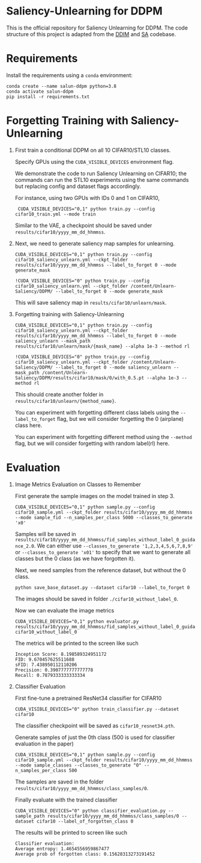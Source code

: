 # Saliency-Unlearning for DDPM
This is the official repository for Saliency Unlearning for DDPM. The code structure of this project is adapted from the [DDIM](https://github.com/ermongroup/ddim) and [SA](https://github.com/clear-nus/selective-amnesia/tree/a7a27ab573ba3be77af9e7aae4a3095da9b136ac/ddpm) codebase.

# Requirements
Install the requirements using a `conda` environment:
```
conda create --name salun-ddpm python=3.8
conda activate salun-ddpm
pip install -r requirements.txt
```

# Forgetting Training with Saliency-Unlearning

1. First train a conditional DDPM on all 10 CIFAR10/STL10 classes. 

   Specify GPUs using the `CUDA_VISIBLE_DEVICES` environment flag. 

   We demonstrate the code to run Saliency Unlearning on CIFAR10; the commands can run the STL10 experiments using the same commands but replacing config  and dataset flags accordingly.

   For instance, using two GPUs with IDs 0 and 1 on CIFAR10,

   ```
    CUDA_VISIBLE_DEVICES="0,1" python train.py --config cifar10_train.yml --mode train
   ```

   Similar to the VAE, a checkpoint should be saved under `results/cifar10/yyyy_mm_dd_hhmmss`. 

2. Next, we need to generate saliency map samples for unlearning.

   ```
   CUDA_VISIBLE_DEVICES="0,1" python train.py --config cifar10_saliency_unlearn.yml --ckpt_folder results/cifar10/yyyy_mm_dd_hhmmss --label_to_forget 0 --mode generate_mask
   ```
   
   ```
   !CUDA_VISIBLE_DEVICES="0" python train.py --config cifar10_saliency_unlearn.yml --ckpt_folder /content/Unlearn-Saliency/DDPM/ --label_to_forget 0 --mode generate_mask
   ```
   
   This will save saliency map in `results/cifar10/unlearn/mask`.

3. Forgetting training with Saliency-Unlearning

   ```
   CUDA_VISIBLE_DEVICES="0,1" python train.py --config cifar10_saliency_unlearn.yml --ckpt_folder results/cifar10/yyyy_mm_dd_hhmmss --label_to_forget 0 --mode saliency_unlearn --mask_path results/cifar10/unlearn/mask/{mask_name} --alpha 1e-3 --method rl
   ```

   ```
   !CUDA_VISIBLE_DEVICES="0" python train.py --config cifar10_saliency_unlearn.yml --ckpt_folder /content/Unlearn-Saliency/DDPM/ --label_to_forget 0 --mode saliency_unlearn --mask_path /content/Unlearn-Saliency/DDPM/results/cifar10/mask/0/with_0.5.pt --alpha 1e-3 --method rl
   ```
   
   This should create another folder in `results/cifar10/unlearn/{method_name}`. 

   You can experiment with forgetting different class labels using the `--label_to_forget` flag, but we will consider forgetting the 0 (airplane) class here.

   You can experiment with forgetting different method using the `--method` flag, but we will consider forgetting with random label(rl) here.


# Evaluation
1. Image Metrics Evaluation on Classes to Remember

    First generate the sample images on the model trained in step 3.
    ```
    CUDA_VISIBLE_DEVICES="0,1" python sample.py --config cifar10_sample.yml --ckpt_folder results/cifar10/yyyy_mm_dd_hhmmss --mode sample_fid --n_samples_per_class 5000 --classes_to_generate 'x0'
    ```
    Samples will be saved in `results/cifar10/yyyy_mm_dd_hhmmss/fid_samples_without_label_0_guidance_2.0`. We can either use `--classes_to_generate '1,2,3,4,5,6,7,8,9'` or `--classes_to_generate 'x01'` to specify that we want to generate all classes but the 0 class (as we have forgotten it).

    Next, we need samples from the reference dataset, but without the 0 class.
    ```
    python save_base_dataset.py --dataset cifar10 --label_to_forget 0
    ```
    The images should be saved in folder `./cifar10_without_label_0`.

    Now we can evaluate the image metrics
    ```
    CUDA_VISIBLE_DEVICES="0,1" python evaluator.py results/cifar10/yyyy_mm_dd_hhmmss/fid_samples_without_label_0_guidance_2.0 cifar10_without_label_0
    ```
    The metrics will be printed to the screen like such
    ```
    Inception Score: 8.198589324951172
    FID: 9.670457625511688
    sFID: 7.438950112110206
    Precision: 0.3907777777777778
    Recall: 0.7879333333333334
    ```

2. Classifier Evaluation

    First fine-tune a pretrained ResNet34 classifier for CIFAR10
    ```
    CUDA_VISIBLE_DEVICES="0" python train_classifier.py --dataset cifar10 
    ```
    The classifier checkpoint will be saved as `cifar10_resnet34.pth`.

    Generate samples of just the 0th class (500 is used for classifier evaluation in the paper)
    ```
    CUDA_VISIBLE_DEVICES="0,1" python sample.py --config cifar10_sample.yml --ckpt_folder results/cifar10/yyyy_mm_dd_hhmmss --mode sample_classes --classes_to_generate "0" --n_samples_per_class 500
    ```
    The samples are saved in the folder `results/cifar10/yyyy_mm_dd_hhmmss/class_samples/0`.

    Finally evaluate with the trained classifier
    ```
    CUDA_VISIBLE_DEVICES="0" python classifier_evaluation.py --sample_path results/cifar10/yyyy_mm_dd_hhmmss/class_samples/0 --dataset cifar10 --label_of_forgotten_class 0
    ```
    The results will be printed to screen like such
    ```
    Classifier evaluation:
    Average entropy: 1.4654556959867477
    Average prob of forgotten class: 0.15628313273191452
